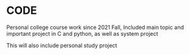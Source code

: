 # CODE
Personal college course work since 2021 Fall, Included main topic and important project in C and python, as well as system project

This will also include personal study project

